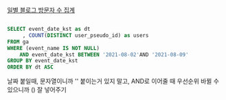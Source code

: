 [일별 블로그 방문자 수 집계](https://solvesql.com/problems/blog-counter/)

```sql

SELECT event_date_kst as dt 
     , COUNT(DISTINCT user_pseudo_id) as users 
FROM ga 
WHERE (event_name IS NOT NULL) 
    AND event_date_kst BETWEEN '2021-08-02'AND '2021-08-09' 
GROUP BY event_date_kst
ORDER BY dt ASC 
```

날짜 붙일때, 문자열이니까 '' 붙이는거 있지 말고, AND로 이어줄 때 우선순위 바뀔 수 있으니까 () 잘 넣어주기 
